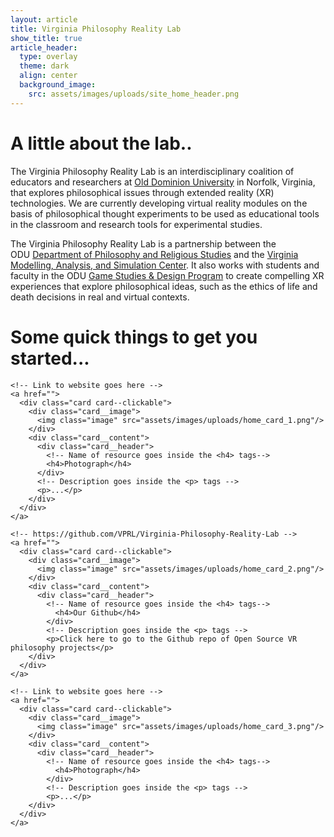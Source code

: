 ```yaml
---
layout: article
title: Virginia Philosophy Reality Lab
show_title: true
article_header:
  type: overlay
  theme: dark
  align: center
  background_image:
    src: assets/images/uploads/site_home_header.png
---
```

# A little about the lab..

The Virginia Philosophy Reality Lab is an interdisciplinary coalition of educators and researchers at [Old Dominion University](https://www.odu.edu/) in Norfolk, Virginia, that explores philosophical issues through extended reality (XR) technologies. We are currently developing virtual reality modules on the basis of philosophical thought experiments to be used as educational tools in the classroom and research tools for experimental studies.

The Virginia Philosophy Reality Lab is a partnership between the ODU [Department of Philosophy and Religious Studies](https://www.odu.edu/philosophy) and the [Virginia Modelling, Analysis, and Simulation Center](https://www.odu.edu/vmasc). It also works with students and faculty in the ODU [Game Studies & Design Program](https://www.odu.edu/academics/programs/undergraduate/game-studies-design) to create compelling XR experiences that explore philosophical ideas, such as the ethics of life and death decisions in real and virtual contexts.

# Some quick things to get you started...

<!-- Do not delete -->

<div class="flex-brandon">

```
<!-- Link to website goes here -->
<a href="">
  <div class="card card--clickable">
    <div class="card__image">
      <img class="image" src="assets/images/uploads/home_card_1.png"/>
    </div>
    <div class="card__content">
      <div class="card__header">
        <!-- Name of resource goes inside the <h4> tags-->
        <h4>Photograph</h4>
      </div>
      <!-- Description goes inside the <p> tags -->
      <p>...</p>
    </div>
  </div>
</a>

<!-- https://github.com/VPRL/Virginia-Philosophy-Reality-Lab -->
<a href="">
  <div class="card card--clickable">
    <div class="card__image">
      <img class="image" src="assets/images/uploads/home_card_2.png"/>
    </div>
    <div class="card__content">
      <div class="card__header">
        <!-- Name of resource goes inside the <h4> tags-->
          <h4>Our Github</h4>
        </div>
        <!-- Description goes inside the <p> tags -->
        <p>Click here to go to the Github repo of Open Source VR philosophy projects</p>
    </div>
  </div>
</a>

<!-- Link to website goes here -->
<a href="">
  <div class="card card--clickable">
    <div class="card__image">
      <img class="image" src="assets/images/uploads/home_card_3.png"/>
    </div>
    <div class="card__content">
      <div class="card__header">
        <!-- Name of resource goes inside the <h4> tags-->
          <h4>Photograph</h4>
        </div>
        <!-- Description goes inside the <p> tags -->
        <p>...</p>
    </div>
  </div>
</a>
```

</div>